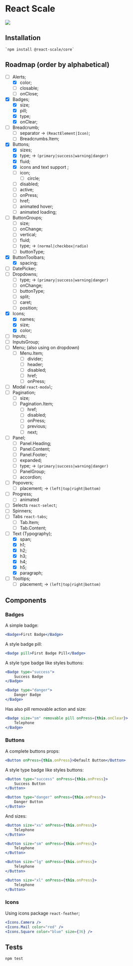 # React Scale

[![](https://img.shields.io/circleci/project/github/RedSparr0w/node-csgo-parser/master.svg?style=flat-square)](https://github.com/leandrojo/react-scale)

## Installation

	`npm install @react-scale/core`

## Roadmap (order by alphabetical)
- [ ] Alerts;
	- [x] color;
	- [ ] closable;
	- [ ] onClose;
- [x] Badges;
	- [x] size;
	- [x] pill;
	- [x] type;
	- [x] onClear;
- [ ] Breadcrumb;
	- [ ] separator -> `(ReactElement|Icon)`;
	- [ ] Breadcrumbs.Item;
- [x] Buttons;
	- [x] sizes;
	- [x] type; -> `(primary|success|warning|danger)`
	- [x] fluid;
	- [x] icons and text support ;
	- [ ] icon;
		- [ ] circle;
	- [ ] disabled;
	- [ ] active;
	- [ ] onPress;
	- [ ] href;
	- [ ] animated hover;
	- [ ] animated loading;
- [ ] ButtonGroups;
	- [ ] size;
	- [ ] onChange;
	- [ ] vertical;
	- [ ] fluid;
	- [ ] type; -> `(normal|checkbox|radio)`
	- [ ] buttonType;
- [x] ButtonToolbars;
	- [x] spacing;
- [ ] DatePicker;
- [ ] Dropdowns;
	- [ ] type; -> `(primary|success|warning|danger)`
	- [ ] onChange;
	- [ ] buttonType;
	- [ ] split;
	- [ ] caret;
	- [ ] position;
- [x] Icons;
	- [x] names;
	- [x] size;
	- [x] color;
- [ ] Inputs;
- [ ] InputsGroup;
- [ ] Menu; (also using on dropdown)
	- [ ] Menu.Item;
		- [ ] divider;
		- [ ] header;
		- [ ] disabled;
		- [ ] href;
		- [ ] onPress;
- [ ] Modal `react-modal`;
- [ ] Pagination;
	- [ ] size;
	- [ ] Pagination.Item;
		- [ ] href;
		- [ ] disabled;
		- [ ] onPress;
		- [ ] previous;
		- [ ] next;
- [ ] Panel;
	- [ ] Panel.Heading;
	- [ ] Panel.Content;
	- [ ] Panel.Footer;
	- [ ] expanded;
	- [ ] type; -> `(primary|success|warning|danger)`
	- [ ] PanelGroup;
	- [ ] accordion;
- [ ] Popovers;
	- [ ] placement; -> `(left|top|right|bottom)`
- [ ] Progress;
	- [ ] animated
- [ ] Selects `react-select`;
- [ ] Spinners;
- [ ] Tabs `react-tabs`;
	- [ ] Tab.Item;
	- [ ] Tab.Content;
- [ ] Text (Typography);
	- [x] span;
	- [x] h1;
	- [x] h2;
	- [x] h3;
	- [x] h4;
	- [x] h5;
	- [x] paragraph;
- [ ] Tooltips;
	- [ ] placement; -> `(left|top|right|bottom)`

## Components
### Badges

A simple badge:
```jsx
<Badge>First Badge</Badge>
```

A style badge pill:
```jsx
<Badge pill>First Badge Pill</Badge>
```

A style type badge like styles buttons:
```jsx
<Badge type="success">
	Success Badge
</Badge>

<Badge type="danger">
	Danger Badge
</Badge>
```

Has also pill removable action and size:
```jsx
<Badge size="sm" removable pill onPress={this.onClear}>
	Telephone
</Badge>
```

### Buttons

A complete buttons props:
```jsx
<Button onPress={this.onPress}>Default Button</Button>
```

A style type badge like styles buttons:
```jsx
<Button type="success" onPress={this.onPress}>
	Success Button
</Button>

<Button type="danger" onPress={this.onPress}>
	Danger Button
</Button>
```

And sizes:
```jsx
<Button size="xs" onPress={this.onPress}>
	Telephone
</Button>

<Button size="sm" onPress={this.onPress}>
	Telephone
</Button>

<Button size="lg" onPress={this.onPress}>
	Telephone
</Button>

<Button size="xl" onPress={this.onPress}>
	Telephone
</Button>
```

### Icons
Using icons package `react-feather`;

```jsx
<Icons.Camera />
<Icons.Mail color="red" />
<Icons.Square color="blue" size={36} />
```

## Tests

  `npm test`